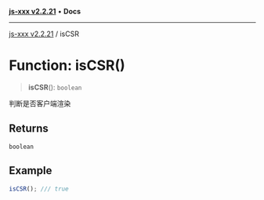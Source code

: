 [**js-xxx v2.2.21**](../README.md) • **Docs**

***

[js-xxx v2.2.21](../README.md) / isCSR

# Function: isCSR()

> **isCSR**(): `boolean`

判断是否客户端渲染

## Returns

`boolean`

## Example

```ts
isCSR(); /// true
```
